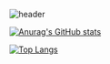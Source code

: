 ![header](https://capsule-render.vercel.app/api?type=Rect&color=769FCE&height=200&section=header&text=cpusystem&fontSize=90)

[![Anurag's GitHub stats](https://github-readme-stats.vercel.app/api?username=cpu04&langs_count=10&show_icons=true&count_private=true)](https://github.com/anuraghazra/github-readme-stats)

[![Top Langs](https://github-readme-stats.vercel.app/api/top-langs/?username=cpu04&langs_count=10&layout=compact)](https://github.com/anuraghazra/github-readme-stats)
